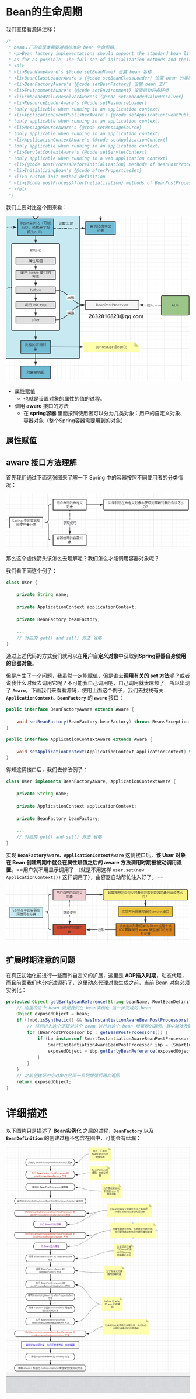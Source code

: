 # Bean的生命周期

我们直接看源码注释：

```java
/* 
 * bean工厂的实现类需要遵循标准的 bean 生命周期，
 * <p>Bean factory implementations should support the standard bean lifecycle interfaces
 * as far as possible. The full set of initialization methods and their standard order is:
 * <ol>
 * <li>BeanNameAware's {@code setBeanName} 设置 bean 名称
 * <li>BeanClassLoaderAware's {@code setBeanClassLoader} 设置 bean 的类加载器
 * <li>BeanFactoryAware's {@code setBeanFactory} 设置 bean 工厂
 * <li>EnvironmentAware's {@code setEnvironment} 设置启动必备环境
 * <li>EmbeddedValueResolverAware's {@code setEmbeddedValueResolver}
 * <li>ResourceLoaderAware's {@code setResourceLoader}
 * (only applicable when running in an application context)
 * <li>ApplicationEventPublisherAware's {@code setApplicationEventPublisher}
 * (only applicable when running in an application context)
 * <li>MessageSourceAware's {@code setMessageSource}
 * (only applicable when running in an application context)
 * <li>ApplicationContextAware's {@code setApplicationContext}
 * (only applicable when running in an application context)
 * <li>ServletContextAware's {@code setServletContext}
 * (only applicable when running in a web application context)
 * <li>{@code postProcessBeforeInitialization} methods of BeanPostProcessors
 * <li>InitializingBean's {@code afterPropertiesSet}
 * <li>a custom init-method definition
 * <li>{@code postProcessAfterInitialization} methods of BeanPostProcessors
 * </ol>
 */
```

我们主要对比这个图来看：

![image-20220228184419284](2022-02-28-Bean的生命周期.assets/image-20220228184419284.png)

- 属性赋值
  - 也就是设置对象的属性的值的过程。
- 调用 **aware** 接口的方法
  - 在 **spring容器** 里面按照使用者可以分为几类对象：用户的自定义对象、容器对象（整个Spring容器需要用到的对象）

## 属性赋值



## aware 接口方法理解

首先我们通过下面这张图来了解一下 Spring 中的容器按照不同使用者的分类情况：

![image-20220228185159257](2022-02-28-Bean的生命周期.assets/image-20220228185159257.png)

那么这个虚线箭头该怎么去理解呢？我们怎么才能调用容器对象呢？

我们看下面这个例子：

```java
class User {
    
    private String name;
    
    private ApplicationContext applicationContext;
    
    private BeanFactory beanFactory;
    
    ... 
    // 对应的 get() and set() 方法 省略
}
```

通过上述代码的方式我们就可以在**用户自定义对象**中获取到**Spring容器自身使用的容器对象**。

但是产生了一个问题，我虽然一定能赋值，但是谁去**调用有关的 set 方法**呢？或者说我什么时候去调用它呢？不可能我自己调用吧，自己调用就太麻烦了。所以出现了 **`Aware`**，下面我们来看看源码，使用上面这个例子，我们去找找有关 **`ApplicationContext、BeanFactory`** 的 **`aware`** 接口：

```java
public interface BeanFactoryAware extends Aware {

	void setBeanFactory(BeanFactory beanFactory) throws BeansException;
}
```

```java
public interface ApplicationContextAware extends Aware {

	void setApplicationContext(ApplicationContext applicationContext) throws BeansException;
}
```

得知这俩接口后，我们去修改例子：

```java
class User implements BeanFactoryAware, ApplicationContextAware {
    
    private String name;
    
    private ApplicationContext applicationContext;
    
    private BeanFactory beanFactory;
    
    ... 
    // 对应的 get() and set() 方法 省略
}
```

实现 **`BeanFactoryAware、ApplicationContextAware`** 这俩接口后，**该 User 对象在 Bean 创建周期中就会在属性赋值之后的 aware 方法调用时期被被动调用设置**。==用户就不用显示调用了 （就是不用这样 `user.set(new ApplicationContext())` 这样调用了），由容器自动帮忙注入好了。==

![image-20220228190839704](2022-02-28-Bean的生命周期.assets/image-20220228190839704.png)



## 扩展时期注意的问题

在真正初始化前进行一些而外自定义的扩展，这里是 **AOP插入时期**，动态代理，而且前面我们也分析过源码了，这里动态代理对象生成之前，当前 Bean 对象必须实例化：

```java
protected Object getEarlyBeanReference(String beanName, RootBeanDefinition mbd, Object bean) {
    // 这里的这个 bean 就是我们在 bean实例化 这一步完成的 bean
    Object exposedObject = bean;
    if (!mbd.isSynthetic() && hasInstantiationAwareBeanPostProcessors()) {
        // 然后进入这个逻辑对这个 bean 进行对这个 bean 增强器的遍历，其中就涉及到 aop
        for (BeanPostProcessor bp : getBeanPostProcessors()) {
            if (bp instanceof SmartInstantiationAwareBeanPostProcessor) {
                SmartInstantiationAwareBeanPostProcessor ibp = (SmartInstantiationAwareBeanPostProcessor) bp;
                exposedObject = ibp.getEarlyBeanReference(exposedObject, beanName);
            }
        }
    }
    // 之前创建好的空对象在经历一系列增强后再次返回
    return exposedObject;
}
```

# 详细描述

以下图片只是描述了 **Bean实例化** 之后的过程，**`BeanFactory`** 以及 **`BeanDefinition`** 的创建过程不包含在图中，可能会有纰漏：

![image-20220301140112421](2022-02-28-Bean的生命周期.assets/image-20220301140112421.png)

